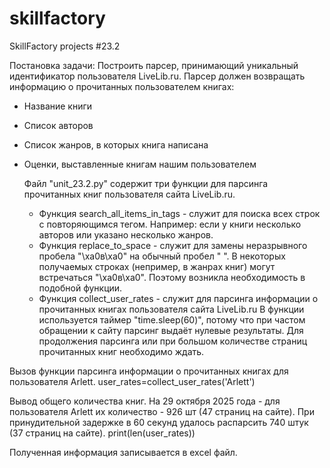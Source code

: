 # skillfactory
SkillFactory projects #23.2

Постановка задачи:
Построить парсер, принимающий уникальный идентификатор пользователя LiveLib.ru. Парсер должен возвращать информацию о прочитанных пользователем книгах:
- Название книги
- Список авторов
- Список жанров, в которых книга написана
- Оценки, выставленные книгам нашим пользователем

  Файл "unit_23.2.py" содержит три функции для парсинга прочитанных книг пользователя сайта LiveLib.ru.
  - Функция search_all_items_in_tags - служит для поиска всех строк с повторяющимся тегом.
                Например: если у книги несколько авторов или указано несколько жанров.
  - Функция replace_to_space - служит для замены неразрывного пробела "\xa0в\xa0" на обычный пробел " ".
            В некоторых получаемых строках (непример, в жанрах книг) могут встречаться "\xa0в\xa0".
            Поэтому возникла необходимость в подобной функции.
  - Функция collect_user_rates - служит для парсинга информации о прочитанных книгах пользователя сайта LiveLib.ru
            В функции используется таймер "time.sleep(60)", потому что при частом обращении к сайту парсинг выдаёт нулевые
            результаты. Для продолжения парсинга или при большом количестве страниц прочитанных книг необходимо ждать.

Вызов функции парсинга информации о прочитанных книгах для пользователя Arlett.
user_rates=collect_user_rates('Arlett')

Вывод общего количества книг.
На 29 октября 2025 года - для пользователя Arlett их количество - 926 шт (47 страниц на сайте).
При принудительной задержке в 60 секунд удалось распарсить 740 штук (37 страниц на сайте).
print(len(user_rates))

Полученная информация записывается в excel файл.
